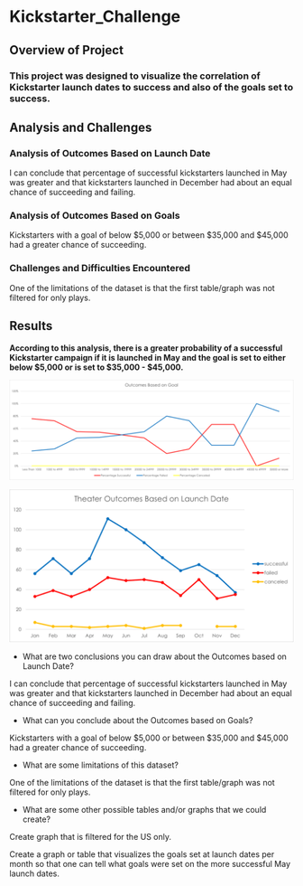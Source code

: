 ﻿


# Kickstarter_Challenge

  

## Overview of Project

  

### This project was designed to visualize the correlation of Kickstarter launch dates to success and also of the goals set to success.

  

## Analysis and Challenges

  

### Analysis of Outcomes Based on Launch Date

  I can conclude that percentage of successful kickstarters launched in May was greater and that kickstarters launched in December had about an equal chance of succeeding and failing.


### Analysis of Outcomes Based on Goals

  Kickstarters with a goal of below $5,000 or between $35,000 and $45,000 had a greater chance of succeeding.

### Challenges and Difficulties Encountered

  One of the limitations of the dataset is that the first table/graph was not filtered for only plays.

## Results

  **According to this analysis, there is a greater probability of a successful Kickstarter campaign if it is launched in May and the goal is set to either below $5,000 or is set to $35,000 - $45,000.**
  
  ![Outcomes vs Goals ](https://github.com/BlazeMedina/kickstarter-analysis/blob/main/resources/Outcomes_vs_Goals.png)

![Theater Outcome vs Launch](https://github.com/BlazeMedina/kickstarter-analysis/blob/main/resources/Theater_Outcomes_vs_Launch.png)



- What are two conclusions you can draw about the Outcomes based on Launch Date?

I can conclude that percentage of successful kickstarters launched in May was greater and that kickstarters launched in December had about an equal chance of succeeding and failing.

  

- What can you conclude about the Outcomes based on Goals?

Kickstarters with a goal of below $5,000 or between $35,000 and $45,000 had a greater chance of succeeding.

- What are some limitations of this dataset?

One of the limitations of the dataset is that the first table/graph was not filtered for only plays.

- What are some other possible tables and/or graphs that we could create?

Create graph that is filtered for the US only.

Create a graph or table that visualizes the goals set at launch dates per month so that one can tell what goals were set on the more successful May launch dates.
